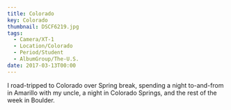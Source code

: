 ```yaml
---
title: Colorado
key: Colorado
thumbnail: DSCF6219.jpg
tags:
  - Camera/XT-1
  - Location/Colorado
  - Period/Student
  - AlbumGroup/The-U.S.
date: 2017-03-13T00:00
---
```

I road-tripped to Colorado over Spring break, spending a night to-and-from in Amarillo with my uncle, a night in Colorado Springs, and the rest of the week in Boulder.
